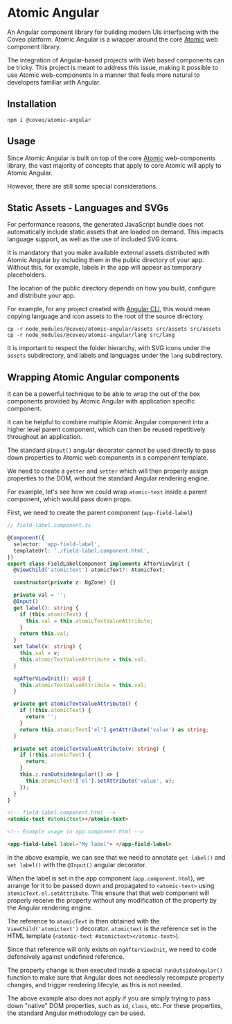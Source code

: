 # Atomic Angular

An Angular component library for building modern UIs interfacing with the Coveo platform. Atomic Angular is a wrapper around the core [Atomic](https://docs.coveo.com/en/atomic/latest/) web component library.

The integration of Angular-based projects with Web based components can be tricky. This project is meant to address this issue, making it possible to use Atomic web-components in a manner that feels more natural to developers familiar with Angular.

## Installation

`npm i @coveo/atomic-angular`

## Usage

Since Atomic Angular is built on top of the core [Atomic](https://docs.coveo.com/en/atomic/latest/) web-components library, the vast majority of concepts that apply to core Atomic will apply to Atomic Angular.

However, there are still some special considerations.

## Static Assets - Languages and SVGs

For performance reasons, the generated JavaScript bundle does not automatically include static assets that are loaded on demand. This impacts language support, as well as the use of included SVG icons.

It is mandatory that you make available external assets distributed with Atomic Angular by including them in the public directory of your app. Without this, for example, labels in the app will appear as temporary placeholders.

The location of the public directory depends on how you build, configure and distribute your app.

For example, for any project created with [Angular CLI](https://angular.io/cli), this would mean copying language and icon assets to the root of the source directory

```
cp -r node_modules/@coveo/atomic-angular/assets src/assets src/assets
cp -r node_modules/@coveo/atomic-angular/lang src/lang
```

It is important to respect the folder hierarchy, with SVG icons under the `assets` subdirectory, and labels and languages under the `lang` subdirectory.

## Wrapping Atomic Angular components

It can be a powerful technique to be able to wrap the out of the box components provided by Atomic Angular with application specific component.

It can be helpful to combine multiple Atomic Angular component into a higher level parent component, which can then be reused repetitively throughout an application.

The standard `@Input()` angular decorator cannot be used directly to pass down properties to Atomic web components in a component template.

We need to create a `getter` and `setter` which will then properly assign properties to the DOM, without the standard Angular rendering engine.

For example, let's see how we could wrap `atomic-text` inside a parent component, which would pass down props.

First, we need to create the parent component (`app-field-label`)

```typescript
// field-label.component.ts

@Component({
  selector: 'app-field-label',
  templateUrl: './field-label.component.html',
})
export class FieldLabelComponent implements AfterViewInit {
  @ViewChild('atomictext') atomicText?: AtomicText;

  constructor(private z: NgZone) {}

  private val = '';
  @Input()
  get label(): string {
    if (this.atomicText) {
      this.val = this.atomicTextValueAttribute;
    }
    return this.val;
  }
  set label(v: string) {
    this.val = v;
    this.atomicTextValueAttribute = this.val;
  }

  ngAfterViewInit(): void {
    this.atomicTextValueAttribute = this.val;
  }

  private get atomicTextValueAttribute() {
    if (!this.atomicText) {
      return '';
    }
    return this.atomicText['el'].getAttribute('value') as string;
  }

  private set atomicTextValueAttribute(v: string) {
    if (!this.atomicText) {
      return;
    }
    this.z.runOutsideAngular(() => {
      this.atomicText!['el'].setAttribute('value', v);
    });
  }
}
```

```html
<!-- field-label.component.html -->
<atomic-text #atomictext></atomic-text>
```

```html
<!-- Example usage in app.component.html -->

<app-field-label label="My label"> </app-field-label>
```

In the above example, we can see that we need to annotate `get label()` and `set label()` with the `@Input()` angular decorator.

When the label is set in the app component (`app.component.html`), we arrange for it to be passed down and propagated to `<atomic-text>` using `atomicText.el.setAttribute`. This ensure that that web component will properly receive the property without any modification of the property by the Angular rendering engine.

The reference to `atomicText` is then obtained with the `ViewChild('atomictext')` decorator.
`atomictext` is the reference set in the HTML template (`<atomic-text #atomictext></atomic-text>`).

Since that reference will only exists on `ngAfterViewInit`, we need to code defensively against undefined reference.

The property change is then executed inside a special `runOutsideAngular()` function to make sure that Angular does not needlessly recompute property changes, and trigger rendering lifecyle, as this is not needed.

The above example also does not apply if you are simply trying to pass down "native" DOM properties, such as `id`, `class`, etc. For these properties, the standard Angular methodology can be used.
